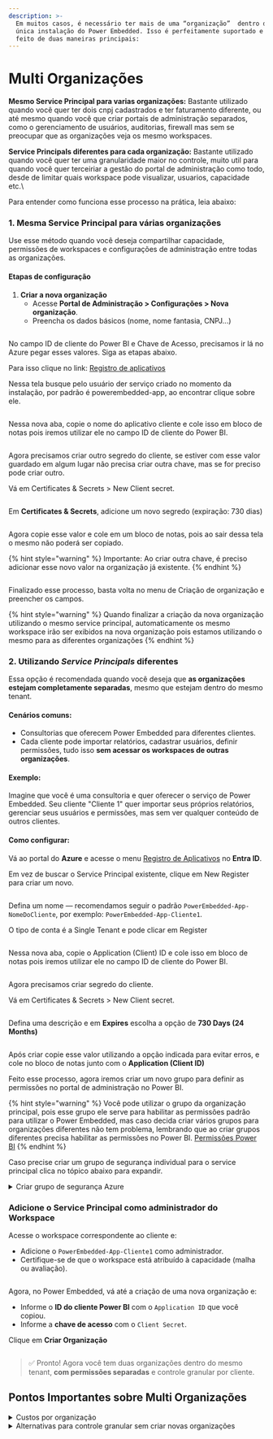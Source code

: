 ```yaml
---
description: >-
  Em muitos casos, é necessário ter mais de uma “organização”  dentro de uma
  única instalação do Power Embedded. Isso é perfeitamente suportado e pode ser
  feito de duas maneiras principais:
---
```


# Multi Organizações

**Mesmo Service Principal para varias organizações:** Bastante utilizado quando você quer ter dois cnpj cadastrados e ter faturamento diferente, ou até mesmo quando você que criar portais de administração  separados, como o gerenciamento de usuários, auditorias, firewall mas sem se preocupar que as organizações veja os mesmo workspaces.

**Service Principals diferentes para cada organização:** Bastante utilizado quando você quer ter uma granularidade maior no controle, muito util para quando você quer terceiriar a gestão do portal de administração como todo, desde de limitar quais workspace pode visualizar, usuarios, capacidade etc.\


Para entender como funciona esse processo na prática, leia abaixo:

### 1. Mesma Service Principal para várias organizações

Use esse método quando você deseja compartilhar capacidade, permissões de workspaces e configurações de administração entre todas as organizações.

#### Etapas de configuração

1. **Criar a nova organização**
   * Acesse **Portal de Administração > Configurações > Nova organização**.
   * Preencha os dados básicos (nome, nome fantasia, CNPJ...)

<figure><img src="../../../.gitbook/assets/image (13).png" alt=""><figcaption></figcaption></figure>

No campo ID de cliente do Power BI e Chave de Acesso, precisamos ir lá no Azure pegar esses valores. Siga as etapas abaixo.

Para isso clique no link: [Registro de aplicativos](https://portal.azure.com/#view/Microsoft_AAD_IAM/ActiveDirectoryMenuBlade/~/RegisteredApps)

Nessa tela busque pelo usuário der serviço criado no momento da instalação, por padrão é powerembedded-app, ao encontrar  clique sobre ele.

<figure><img src="../../../.gitbook/assets/image (1) (1) (1) (1).png" alt=""><figcaption></figcaption></figure>



Nessa nova aba, copie o nome do aplicativo cliente e cole isso em bloco de notas pois iremos utilizar ele no campo ID de cliente do Power BI.

<figure><img src="../../../.gitbook/assets/image (2) (1) (1).png" alt=""><figcaption></figcaption></figure>

Agora precisamos criar outro segredo do cliente, se estiver com esse valor guardado em algum lugar não precisa criar outra chave, mas se for preciso pode criar outro.

Vá em Certificates & Secrets > New Client secret.

<figure><img src="../../../.gitbook/assets/image (3) (1) (1).png" alt=""><figcaption></figcaption></figure>

Em **Certificates & Secrets**, adicione um novo segredo (expiração: 730 dias)

<figure><img src="../../../.gitbook/assets/image (4) (1) (1).png" alt=""><figcaption></figcaption></figure>

Agora copie esse valor e cole em um bloco de notas, pois ao sair dessa tela o mesmo não poderá ser copiado.&#x20;

{% hint style="warning" %}
Importante: Ao criar outra chave, é preciso adicionar esse novo valor na organização já existente.
{% endhint %}

<figure><img src="../../../.gitbook/assets/image (5) (1) (1).png" alt=""><figcaption></figcaption></figure>

Finalizado esse processo, basta volta no menu de Criação de organização e preencher os campos.

{% hint style="warning" %}
Quando finalizar a criação da nova organização utilizando o mesmo service principal, automaticamente os mesmo workspace irão ser exibidos na nova organização pois estamos utilizando o mesmo para as diferentes organizações
{% endhint %}

### 2. Utilizando _Service Principals_ diferentes

Essa opção é recomendada quando você deseja que **as organizações estejam completamente separadas**, mesmo que estejam dentro do mesmo tenant.

#### &#x20;Cenários comuns:

* Consultorias que oferecem Power Embedded para diferentes clientes.
* Cada cliente pode importar relatórios, cadastrar usuários, definir permissões, tudo isso **sem acessar os workspaces de outras organizações**.

#### Exemplo:

Imagine que você é uma consultoria e quer oferecer o serviço de Power Embedded. Seu cliente "Cliente 1" quer importar seus próprios relatórios, gerenciar seus usuários e permissões, mas sem ver qualquer conteúdo de outros clientes.

#### Como configurar:

Vá ao portal do **Azure** e acesse o menu [Registro de Aplicativos](https://portal.azure.com/#view/Microsoft_AAD_IAM/ActiveDirectoryMenuBlade/~/RegisteredApps) no **Entra ID**.

Em vez de buscar o Service Principal existente, clique em New Register para criar um novo.

<figure><img src="../../../.gitbook/assets/registro de app.png" alt=""><figcaption></figcaption></figure>

Defina um nome — recomendamos seguir o padrão `PowerEmbedded-App-NomeDoCliente`, por exemplo: `PowerEmbedded-App-Cliente1`.

O tipo de conta é a Single Tenant e pode clicar em Register

<figure><img src="../../../.gitbook/assets/nome app.png" alt=""><figcaption></figcaption></figure>

Nessa nova aba, copie o Application (Client) ID e cole isso em bloco de notas pois iremos utilizar ele no campo ID de cliente do Power BI.

<figure><img src="../../../.gitbook/assets/image (6) (1).png" alt=""><figcaption></figcaption></figure>



Agora precisamos criar segredo do cliente.

Vá em Certificates & Secrets > New Client secret.

<figure><img src="../../../.gitbook/assets/image (9).png" alt=""><figcaption></figcaption></figure>

Defina uma descrição e em **Expires** escolha a opção de **730 Days (24 Months)**

<figure><img src="../../../.gitbook/assets/image (15).png" alt=""><figcaption></figcaption></figure>



Após criar copie esse valor utilizando a opção indicada para evitar erros, e cole no bloco de notas junto com o **Application (Client ID)**

Feito esse processo, agora iremos criar um novo grupo para definir as permissões no portal de administração no Power BI.

{% hint style="warning" %}
Você pode utilizar o grupo da organização principal, pois esse grupo ele serve para habilitar as permissões padrão para utilizar o Power Embedded, mas caso decida criar vários grupos para organizações diferentes não tem problema, lembrando que ao criar grupos diferentes precisa habilitar as permissões no Power BI. [Permissões Power BI](../../../documentacao-tecnica/instalacao/)
{% endhint %}



Caso precise criar um grupo de segurança individual para o service principal clica no tópico abaixo para expandir.

<details>

<summary>Criar grupo de segurança Azure</summary>

Para criar o grupo de segurança [clique aqui ](https://portal.azure.com/#view/Microsoft_AAD_IAM/GroupsManagementMenuBlade/~/AllGroups)

Nessa tela clique em **New Group**

<figure><img src="../../../.gitbook/assets/image (18).png" alt=""><figcaption></figcaption></figure>



Nessa tela defina o tipo de grupo que é por padrão Security e em seguida defina um nome para esse grupo, utilize como padrão esse **Powerembedded-app-nomecliente**

Agora, Adicione o **Service Principal recém-criado** como membro do grupo.

<figure><img src="../../../.gitbook/assets/group.png" alt=""><figcaption></figcaption></figure>

Nessa nova tela busque pelo Powerembedded-app-cliente1, clique no checkbox e clique em selecionar.

<figure><img src="../../../.gitbook/assets/image (10).png" alt=""><figcaption></figcaption></figure>



Com o grupo criado, é muito importante agora acessar o portal de administração do Power Bi e definir as permissões para esse grupo. [Permissões Power BI](../../../documentacao-tecnica/instalacao/)

</details>

### Adicione o Service Principal como administrador do Workspace

Acesse o workspace correspondente ao cliente e:

* Adicione o `PowerEmbedded-App-Cliente1` como administrador.
* Certifique-se de que o workspace está atribuído à capacidade (malha ou avaliação).

<figure><img src="../../../.gitbook/assets/image (11).png" alt=""><figcaption></figcaption></figure>

Agora, no Power Embedded, vá até a criação de uma nova organização e:

* Informe o **ID do cliente Power BI** com o `Application ID` que você copiou.
* Informe a **chave de acesso** com o `Client Secret`.

Clique em **Criar Organização**

<figure><img src="../../../.gitbook/assets/image (12).png" alt=""><figcaption></figcaption></figure>

> ✅ Pronto! Agora você tem duas organizações dentro do mesmo tenant, **com permissões separadas** e controle granular por cliente.

## Pontos Importantes sobre Multi Organizações



<details>

<summary>Custos por organização</summary>

* **Valor por usuário:** R$ 5,00/mês
* **Mínimo por organização:** 20 usuários (R$ 100,00/mês)

> **Observação:** se uma organização tiver menos de 20 usuários, o custo mensal mínimo continuará sendo R$ 100,00.
>
> Se o mesmo usuário for cadastrado em mais de uma organização ele será cobrado normalmente.

</details>

<details>

<summary>Alternativas para controle granular sem criar novas organizações</summary>



*   **Empresas**&#x20;

    * Permite agrupar relatórios e portais com identidades visuais distintas, mantendo uma única organização.

    [Funcionalidade de empresas](https://docs.powerembedded.com.br/portal-de-administracao/empresas)\


- **Contribuidor de Workspace**
  * Use roles específicas para limitar o acesso a todos os workspace do portal de administração. Com a função de contribuidor de workspace você consegue liberar o acesso do usuário ao portal de admin sem precisa ter acesso full aos workspace

</details>
